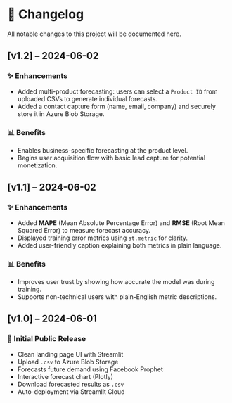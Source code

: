 # 📌 Changelog

All notable changes to this project will be documented here.
## [v1.2] – 2024-06-02
### ✨ Enhancements
- Added multi-product forecasting: users can select a `Product ID` from uploaded CSVs to generate individual forecasts.
- Added a contact capture form (name, email, company) and securely store it in Azure Blob Storage.

### 📊 Benefits
- Enables business-specific forecasting at the product level.
- Begins user acquisition flow with basic lead capture for potential monetization.

## [v1.1] – 2024-06-02
### ✨ Enhancements
- Added **MAPE** (Mean Absolute Percentage Error) and **RMSE** (Root Mean Squared Error) to measure forecast accuracy.
- Displayed training error metrics using `st.metric` for clarity.
- Added user-friendly caption explaining both metrics in plain language.

### 📊 Benefits
- Improves user trust by showing how accurate the model was during training.
- Supports non-technical users with plain-English metric descriptions.

## [v1.0] – 2024-06-01
### 🎉 Initial Public Release

- Clean landing page UI with Streamlit
- Upload `.csv` to Azure Blob Storage
- Forecasts future demand using Facebook Prophet
- Interactive forecast chart (Plotly)
- Download forecasted results as `.csv`
- Auto-deployment via Streamlit Cloud
